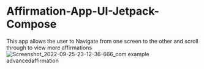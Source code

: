 # Affirmation-App-UI-Jetpack-Compose
This app allows the user to Navigate from one screen to the other and scroll through to view more affirmations 
![Screenshot_2022-09-25-23-12-36-666_com example advancedaffirmation](https://user-images.githubusercontent.com/110402503/192163678-d7c53c46-2c40-401c-ac9c-1225b9067338.jpg)
